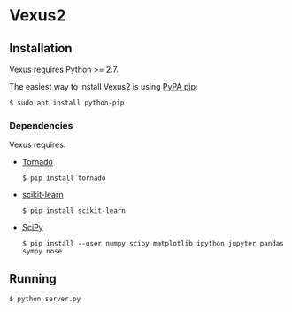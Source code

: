 # Vexus2

## Installation

Vexus requires Python >= 2.7.

The easiest way to install Vexus2 is using [PyPA pip](https://pip.pypa.io/):

```bash
$ sudo apt install python-pip
```

### Dependencies

Vexus requires:

* [Tornado](http://www.tornadoweb.org)

    `$ pip install tornado`

* [scikit-learn](http://scikit-learn.org)

    `$ pip install scikit-learn`

* [SciPy](https://www.scipy.org)

    `$ pip install --user numpy scipy matplotlib ipython jupyter pandas sympy nose`

## Running

```bash
$ python server.py
```
